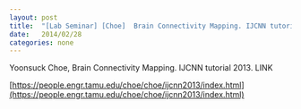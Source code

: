 ```yaml
---
layout: post
title:  "[Lab Seminar] [Choe]  Brain Connectivity Mapping. IJCNN tutorial 2013"
date:   2014/02/28
categories: none
---
```






Yoonsuck Choe, Brain Connectivity Mapping. IJCNN tutorial 2013. LINK









[https://people.engr.tamu.edu/choe/choe/ijcnn2013/index.html](https://people.engr.tamu.edu/choe/choe/ijcnn2013/index.html)



 

